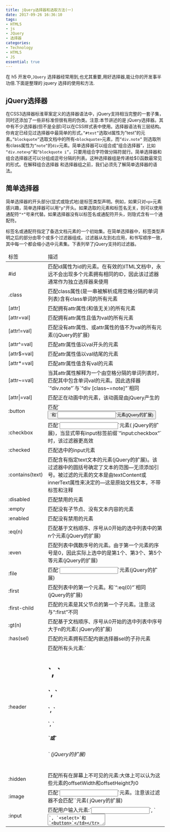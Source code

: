 ```yaml
---
title: jQuery选择器和选取方法(一)
date: 2017-09-26 16:36:10
tags:
- HTML5
- js
- JQuery
- 选择器
categories:
- Technology
- HTML5
- JS
essential: true
---
```

在 h5 开发中,`JQuery` 选择器经常用到,也尤其重要,用好选择器,能让你的开发事半功倍.下面是整理的 jquery 选择的使用和方法.
<!--more-->
jQuery选择器
----------
在CSS3选择器标淮草案定义的选择器语法中，jQuery支持相当完整的一套子集，同时还添加了一些非标准但很有用的伪类。注意:本节讲述的是 jQuery选择器。其中有不少选择器(但不是全部)可以在CSS样式表中使用。选择器语法有三层结构。你肯定已经见过选择器中最简单的形式。`”#test”`选取id属性为”test”的元素。`”blockquote”`选取文档中的所有`<blockquote>`元素，而`”div.note”` 则选取所有class属性为`”note”`的`div`元素。简单选择器可以组合成“组合选择器”，比如 `“div.note>p”`和`“blockquote i”`，只要用组合字符做分隔符就行。简单选择器和组合选择器还可以分组成逗号分隔的列表。这种选择器组是传递给$()函数最常见的形式。在解释组合选择器 和选择器组之前，我们必须先了解简单选择器的语法。

简单选择器
----------
简单选择器的开头部分(显式或隐式地)是标签类型声明。例如，如果只对`<p>`元素感兴趣，简单选择器可以用`“p”`开头。如果选取的元素和标签名无关，则可以使用通配符`“*”`号来代替。如果选择器没有以标签名或通配符开头，则隐式含有一个通配符。

标签名或通配符指定了备选文档元素的一个初始集。在简单选择器中，标签类型声明之后的部分由零个或多个过滤器组成。过滤器从左到右应用，和书写顺序一致，其中每一个都会缩小选中元素集。下表列举了jQuery支持的过滤器。

<table><thead><tr><td>标签</td><td>描述</td></tr></thead><tbody><tr><td>#id</td><td>匹配id属性为id的元素。在有效的}ITML文档中，永远不会出现多个元素拥有相同的ID，因此该过滤器通常作为独立选择器来使用</td></tr><tr><td>.class</td><td>匹配class属性(是一串被解析成用空格分隔的单词列表)含有class单词的所有元素</td></tr><tr><td>[attr]</td><td>匹配拥有attr属性(和值无关)的所有元素</td></tr><tr><td>[attr=val]</td><td>匹配拥有attr属性且值为val的所有元素</td></tr><tr><td>[attr!=val]</td><td>匹配没有attr属性、或attr属性的值不为val的所有元素((jQuery的扩展)</td></tr><tr><td>[attr^=val]</td><td>匹配attr属性值以val开头的元素</td></tr><tr><td>[attr$=val]</td><td>匹配attr属性值以val结尾的元素</td></tr><tr><td>[attr*=val]</td><td>匹配attr属性值含有val的元素</td></tr><tr><td>[attr~=val]</td><td>当其attr属性解释为一个由空格分隔的单词列表时，匹配其中包含单词val的元素。因此选择器`“div.note”`与`“div [class~=note]”`相同</td></tr><tr><td>[attr|=val]</td><td>	匹配正在动画中的元素，该动画是由jQuery产生的</td></tr><tr><td>:button</td><td>匹配`<button type=”button”>`和`<input type=”button”>`元素(jQuery的扩展)</td></tr><tr><td>:checkbox</td><td>匹配`<input type=”checkbox”>`元素( jQuery的扩展)，当显式带有input标签前缀`”input:checkbox”`时，该过滤器更高效</td></tr><tr><td>:checked</td><td>匹配选中的input元素</td></tr><tr><td>:contains(text)</td><td>匹配含有指定text文本的元素(jQuery的扩展)。该过滤器中的圆括号确定了文本的范围—无须添加引号。被过滤的元素的文本是由textContent或innerText属性来决定的—这是原始文档文本，不带标签和注释</td></tr><tr><td>:disabled</td><td>匹配禁用的元素</td></tr><tr><td>:empty</td><td>匹配没有子节点、没有文本内容的元素</td></tr><tr><td>:enabled</td><td>匹配没有禁用的元素</td></tr><tr><td>:eq(n)</td><td>匹配基于文档顺序、序号从0开始的选中列表中的第n个元素(jQuery的扩展)</td></tr><tr><td>:even</td><td>匹配列表中偶数序号的元素。由于第一个元素的序号是0，因此实际上选中的是第1个、第3个、第5个等元素(jQuery的扩展)</td></tr><tr><td>:file</td><td>	匹配`<input type=”file”>`元素(jQuery的扩展)</td></tr><tr><td>:first</td><td>匹配列表中的第一个元素。和`“:eq(0)”`相同(jQuery的扩展)</td></tr><tr><td>:first-child</td><td>匹配的元素是其父节点的第一个子元素。注意:这与“:first”不同</td></tr><tr><td>:gt(n)</td><td>匹配基于文档顺序、序号从0开始的选中列表中序号大于n的元素( jQuery的扩展)</td></tr><tr><td>:has(sel)</td><td>匹配的元素拥有匹配内嵌选择器sel的子孙元素</td></tr><tr><td>:header</td><td>匹配所有头元素:`<h1>`, `<h2>`, `<h3>`, `<h4>`, `<h5>`或`<h6>` (jQuery的扩展)</td></tr><tr><td>:hidden</td><td>匹配所有在屏幕上不可见的元素:大体上可以认为这些元素的offsetWidth和offsetHeight为0</td></tr><tr><td>:image</td><td>匹配`<input type=”image”>`元素。注意该过滤器不会匹配`<img>`元素( jQuery的扩展)</td></tr><tr><td>:input</td><td>匹配用户输入元素:`<input>`, `<textarea>`, `<select>`和`<button>`</td></tr><tr><td>:last</td><td>匹配选中列表中的最后一个元素</td></tr><tr><td>:last-child</td><td>匹配的元素是其父节点的最后一个子元素。注意:这与`“:last”`不同</td></tr><tr><td>`:lt(n)`</td><td>匹配基于文档顺序、序号从0开始的选中列表中序号小于n的元素</td></tr><tr><td>:not(sel)</td><td>匹配的元素不匹配内嵌选择器sel</td></tr><tr><td>:nth(n)</td><td>与`“:eq(n)”`相同</td></tr><tr><td>:nth-child(n)</td><td>匹配的元素是其父节点的第n个子元素。。可以是数值、单词even,单词odd或计算公式。 使用`“:nth-child(even)”`来选取那些在其父节点的子元素中排行第2或第4等序号的元素。使用`“:nth-child(odd)”`来选取那 些在其父节点的子元素中排行第1、第3等序号的元素。
更常见的情况是，n是xn或x n+y这种计算公式，其中x和y是整数，n是字面量n。因此可以用`nth-child(3n+1)`来选取第1个、第4个、第7个等元素。
注意该过滤器的序号是从1开始的，因此如果一个元素是其父节点的第一个子元素，会认为它是奇数元素，匹配的是3n+1，而不是3n。要和`“:even`以及`“:odd”`过滤器区分开来，后者匹配的序号是从0开始的。</td></tr><tr><td>:odd</td><td>匹配列表中奇数(从0开始)序号的元素。注意序号为1和3的元素分别是第2个和第4个匹配元素</td></tr></tbody></table>

注意:表中列举的部分选择器在圆括号中接受参数。例如，下面这个选择器选取的元素在其父节点的子元素中排行第1或第2等，只要它们含有`“JavaScript”`单词，就不包含元素。

```
p:nth-child(3n+1): text (JavaScript):not(:has(a))
```

通常来说，指定标签类型前缀，可以让过滤器的运行更高效。例如，不要简单使用`”:radio”`来选取单选框按钮，使用`“input:radio”`会 更好。ID过滤器是个例外，不添加标签前缀时它会更高效。例如，选择器“#address”通常比更明确的“form#address”更高效。

组合选择器
----------
使用特殊操作符或“组合符”可以将简单选择器组合起来，表达文档树中元素之间的关系。下表列举了jQuery支持的组合选择器。这些组合选择器与CSS3支持的组合选择器是一样的。
下面是组合选择器的一些例子:
```
"blockquote i"              //匹配<blockquote>里的<i>元素
"ol > li"                   //<1i>元素是<of>的直接子元素
"#output+*"                 //id="output"元素后面的兄弟元素
"div.note > h1+p"           //紧跟<h1>的<P>元素，在<div class="note">里面
```
注意组合选择器并不限于组合两个选择器:组合三个甚至更多选择器也是允许的。组合选择器从左到右处理。

选择器组
----------
传递给$()函数(或在样式表中使用)的选择器就是选择器组，这是一个逗号分隔的列表，由一个或多个简单选择器或组合选择器构成。选择器组匹配的元 素只要匹配该选择器组中的任何一个选择器就行。对我们来说，一个简单选择器也可以认为是一个选择器组。下面是选择器组的一些例子:
```
"h1, h2,h3"             //匹配<h1>, <h2>和<h3>元素
"#p1, #p2, #p3"         //匹配id为p1, p2或p3的元素
"div.note, p.note"      //匹配class="note"的<div>和<P>元素
"body>p,div.note>p"     //<body>和<div class="note">的<P>子元素
```
注意:CSS和jQuery选择器语法允许在简单选择器的某些过滤器中使用圆括号，但并不允许使用圆括号来进行更常见的分组。例如，不能把选择器组或组合选择器放在圆括号中并且当成简单选择器:
```
(h1, h2, h3)+p          //非法
h1+p, h2+p, h3+p        //正确的写法
```

总结语
----------
到此讲解了 jquery 的选择器.下一篇文章<a href="https://lovexinforever.github.io/2017/09/27/jQuery选择器和选取方法-二/">将讲解 选择器的选取方法.

